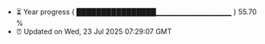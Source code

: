 - ⏳ Year progress { ████████████████▁▁▁▁▁▁▁▁▁▁▁▁▁▁ } 55.70 %
- ⏰ Updated on Wed, 23 Jul 2025 07:29:07 GMT

